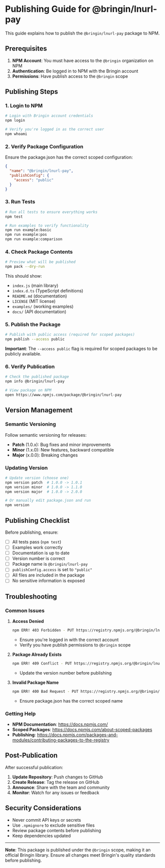 # Publishing Guide for @bringin/lnurl-pay

This guide explains how to publish the `@bringin/lnurl-pay` package to NPM.

## Prerequisites

1. **NPM Account**: You must have access to the `@bringin` organization on NPM
2. **Authentication**: Be logged in to NPM with the Bringin account
3. **Permissions**: Have publish access to the `@bringin` scope

## Publishing Steps

### 1. Login to NPM

```bash
# Login with Bringin account credentials
npm login

# Verify you're logged in as the correct user
npm whoami
```

### 2. Verify Package Configuration

Ensure the package.json has the correct scoped configuration:

```json
{
  "name": "@bringin/lnurl-pay",
  "publishConfig": {
    "access": "public"
  }
}
```

### 3. Run Tests

```bash
# Run all tests to ensure everything works
npm test

# Run examples to verify functionality
npm run example:basic
npm run example:pos
npm run example:comparison
```

### 4. Check Package Contents

```bash
# Preview what will be published
npm pack --dry-run
```

This should show:
- `index.js` (main library)
- `index.d.ts` (TypeScript definitions)
- `README.md` (documentation)
- `LICENSE` (MIT license)
- `examples/` (working examples)
- `docs/` (API documentation)

### 5. Publish the Package

```bash
# Publish with public access (required for scoped packages)
npm publish --access public
```

**Important**: The `--access public` flag is required for scoped packages to be publicly available.

### 6. Verify Publication

```bash
# Check the published package
npm info @bringin/lnurl-pay

# View package on NPM
open https://www.npmjs.com/package/@bringin/lnurl-pay
```

## Version Management

### Semantic Versioning

Follow semantic versioning for releases:

- **Patch** (1.0.x): Bug fixes and minor improvements
- **Minor** (1.x.0): New features, backward compatible
- **Major** (x.0.0): Breaking changes

### Updating Version

```bash
# Update version (choose one)
npm version patch  # 1.0.0 -> 1.0.1
npm version minor  # 1.0.0 -> 1.1.0
npm version major  # 1.0.0 -> 2.0.0

# Or manually edit package.json and run
npm version
```

## Publishing Checklist

Before publishing, ensure:

- [ ] All tests pass (`npm test`)
- [ ] Examples work correctly
- [ ] Documentation is up to date
- [ ] Version number is correct
- [ ] Package name is `@bringin/lnurl-pay`
- [ ] `publishConfig.access` is set to `"public"`
- [ ] All files are included in the package
- [ ] No sensitive information is exposed

## Troubleshooting

### Common Issues

1. **Access Denied**
   ```bash
   npm ERR! 403 Forbidden - PUT https://registry.npmjs.org/@bringin/lnurl-pay
   ```
   - Ensure you're logged in with the correct account
   - Verify you have publish permissions to `@bringin` scope

2. **Package Already Exists**
   ```bash
   npm ERR! 409 Conflict - PUT https://registry.npmjs.org/@bringin/lnurl-pay
   ```
   - Update the version number before publishing

3. **Invalid Package Name**
   ```bash
   npm ERR! 400 Bad Request - PUT https://registry.npmjs.org/@bringin/lnurl-pay
   ```
   - Ensure package.json has the correct scoped name

### Getting Help

- **NPM Documentation**: https://docs.npmjs.com/
- **Scoped Packages**: https://docs.npmjs.com/about-scoped-packages
- **Publishing**: https://docs.npmjs.com/packages-and-modules/contributing-packages-to-the-registry

## Post-Publication

After successful publication:

1. **Update Repository**: Push changes to GitHub
2. **Create Release**: Tag the release on GitHub
3. **Announce**: Share with the team and community
4. **Monitor**: Watch for any issues or feedback

## Security Considerations

- Never commit API keys or secrets
- Use `.npmignore` to exclude sensitive files
- Review package contents before publishing
- Keep dependencies updated

---

**Note**: This package is published under the `@bringin` scope, making it an official Bringin library. Ensure all changes meet Bringin's quality standards before publishing. 